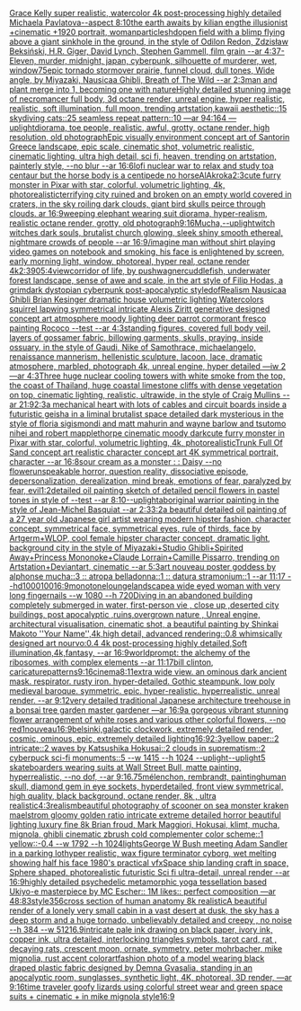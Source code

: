 [Grace Kelly super realistic, watercolor 4k post-processing highly detailed Michaela Pavlatova--aspect 8:10](https://www.ebank.nz/aiartgenerator?category=Grace%2520Kelly%2520super%2520realistic%2C%2520watercolor%25204k%2520post-processing%2520highly%2520detailed%2520Michaela%2520Pavlatova--aspect%25208%3A10)[the earth awaits by kilian eng](https://www.ebank.nz/aiartgenerator?category=the%2520earth%2520awaits%2520by%2520kilian%2520eng)[](https://www.ebank.nz/aiartgenerator?category=)[the illusionist +cinematic +1920 portrait, woman](https://www.ebank.nz/aiartgenerator?category=the%2520illusionist%2520%2Bcinematic%2520%2B1920%2520portrait%2C%2520woman)[particles](https://www.ebank.nz/aiartgenerator?category=particles)[hd](https://www.ebank.nz/aiartgenerator?category=hd)[open field with a blimp flying above a giant sinkhole in the ground, in the style of Odilon Redon, Zdzisław Beksiński, H.R. Giger, David Lynch, Stephen Gammell, film grain --ar 4:3](https://www.ebank.nz/aiartgenerator?category=open%2520field%2520with%2520a%2520blimp%2520flying%2520above%2520a%2520giant%2520sinkhole%2520in%2520the%2520ground%2C%2520in%2520the%2520style%2520of%2520Odilon%2520Redon%2C%2520Zdzis%C5%82aw%2520Beksi%C5%84ski%2C%2520H.R.%2520Giger%2C%2520David%2520Lynch%2C%2520Stephen%2520Gammell%2C%2520film%2520grain%2520--ar%25204%3A3)[7-Eleven, murder, midnight, japan, cyberpunk, silhouette of murderer, wet, window](https://www.ebank.nz/aiartgenerator?category=7-Eleven%2C%2520murder%2C%2520midnight%2C%2520japan%2C%2520cyberpunk%2C%2520silhouette%2520of%2520murderer%2C%2520wet%2C%2520window)[75](https://www.ebank.nz/aiartgenerator?category=75)[epic tornado stormover prairie, funnel cloud, dull tones, Wide angle, by Miyazaki, Nausicaa Ghibli, Breath of The Wild --ar 2:3](https://www.ebank.nz/aiartgenerator?category=epic%2520tornado%2520stormover%2520prairie%2C%2520funnel%2520cloud%2C%2520dull%2520tones%2C%2520Wide%2520angle%2C%2520by%2520Miyazaki%2C%2520Nausicaa%2520Ghibli%2C%2520Breath%2520of%2520The%2520Wild%2520--ar%25202%3A3)[man and plant merge into 1, becoming one with nature](https://www.ebank.nz/aiartgenerator?category=man%2520and%2520plant%2520merge%2520into%25201%2C%2520becoming%2520one%2520with%2520nature)[Highly detailed stunning image of necromancer full body, 3d octane render, unreal engine, hyper realistic, realistic, soft illumination, full moon, trending artstation,](https://www.ebank.nz/aiartgenerator?category=Highly%2520detailed%2520stunning%2520image%2520of%2520necromancer%2520full%2520body%2C%25203d%2520octane%2520render%2C%2520unreal%2520engine%2C%2520hyper%2520realistic%2C%2520realistic%2C%2520soft%2520illumination%2C%2520full%2520moon%2C%2520trending%2520artstation%2C)[kawaii aesthetic::15 skydiving cats::25 seamless repeat pattern::10  —ar 94:164 —uplight](https://www.ebank.nz/aiartgenerator?category=kawaii%2520aesthetic%3A%3A15%2520skydiving%2520cats%3A%3A25%2520seamless%2520repeat%2520pattern%3A%3A10%2520%2520%E2%80%94ar%252094%3A164%2520%E2%80%94uplight)[diorama, toe people, realistic, awful, grotty, octane render, high resolution, old photograph](https://www.ebank.nz/aiartgenerator?category=diorama%2C%2520toe%2520people%2C%2520realistic%2C%2520awful%2C%2520grotty%2C%2520octane%2520render%2C%2520high%2520resolution%2C%2520old%2520photograph)[Epic visually environment concept art of Santorin Greece landscape, epic scale, cinematic shot, volumetric realistic, cinematic lighting, ultra high detail, sci fi, heaven,  trending on artstation, painterly style, --no blur --ar 16:6](https://www.ebank.nz/aiartgenerator?category=Epic%2520visually%2520environment%2520concept%2520art%2520of%2520Santorin%2520Greece%2520landscape%2C%2520epic%2520scale%2C%2520cinematic%2520shot%2C%2520volumetric%2520realistic%2C%2520cinematic%2520lighting%2C%2520ultra%2520high%2520detail%2C%2520sci%2520fi%2C%2520heaven%2C%2520%2520trending%2520on%2520artstation%2C%2520painterly%2520style%2C%2520--no%2520blur%2520--ar%252016%3A6)[lofi nuclear war to relax and study to](https://www.ebank.nz/aiartgenerator?category=lofi%2520nuclear%2520war%2520to%2520relax%2520and%2520study%2520to)[a centaur but the horse body is a centipede no horse](https://www.ebank.nz/aiartgenerator?category=a%2520centaur%2520but%2520the%2520horse%2520body%2520is%2520a%2520centipede%2520no%2520horse)[AlAkroka](https://www.ebank.nz/aiartgenerator?category=AlAkroka)[2:3](https://www.ebank.nz/aiartgenerator?category=2%3A3)[cute furry monster in Pixar with star, colorful, volumetric lighting, 4k, photorealistic](https://www.ebank.nz/aiartgenerator?category=cute%2520furry%2520monster%2520in%2520Pixar%2520with%2520star%2C%2520colorful%2C%2520volumetric%2520lighting%2C%25204k%2C%2520photorealistic)[terrifying city ruined and broken on an empty world covered in craters, in the sky roiling dark clouds, giant bird skulls peirce through clouds. ar 16:9](https://www.ebank.nz/aiartgenerator?category=terrifying%2520city%2520ruined%2520and%2520broken%2520on%2520an%2520empty%2520world%2520covered%2520in%2520craters%2C%2520in%2520the%2520sky%2520roiling%2520dark%2520clouds%2C%2520giant%2520bird%2520skulls%2520peirce%2520through%2520clouds.%2520ar%252016%3A9)[weeping elephant wearing suit diorama, hyper-realism, realistic octane render, grotty, old photograph](https://www.ebank.nz/aiartgenerator?category=weeping%2520elephant%2520wearing%2520suit%2520diorama%2C%2520hyper-realism%2C%2520realistic%2520octane%2520render%2C%2520grotty%2C%2520old%2520photograph)[9:16](https://www.ebank.nz/aiartgenerator?category=9%3A16)[Mucha,](https://www.ebank.nz/aiartgenerator?category=Mucha%2C)[--uplight](https://www.ebank.nz/aiartgenerator?category=--uplight)[witch witches dark souls, brutalist church glowing, sleek shiny smooth ethereal, nightmare crowds of people --ar 16:9](https://www.ebank.nz/aiartgenerator?category=witch%2520witches%2520dark%2520souls%2C%2520brutalist%2520church%2520glowing%2C%2520sleek%2520shiny%2520smooth%2520ethereal%2C%2520nightmare%2520crowds%2520of%2520people%2520--ar%252016%3A9)[/imagine  man without shirt playing video games on notebook and smoking, his face is enlightened by screen, early morning light, window, photoreal, hyper real, octane render 4k](https://www.ebank.nz/aiartgenerator?category=/imagine%2520%2520man%2520without%2520shirt%2520playing%2520video%2520games%2520on%2520notebook%2520and%2520smoking%2C%2520his%2520face%2520is%2520enlightened%2520by%2520screen%2C%2520early%2520morning%2520light%2C%2520window%2C%2520photoreal%2C%2520hyper%2520real%2C%2520octane%2520render%25204k)[](https://www.ebank.nz/aiartgenerator?category=)[2:3](https://www.ebank.nz/aiartgenerator?category=2%3A3)[90](https://www.ebank.nz/aiartgenerator?category=90)[5:4](https://www.ebank.nz/aiartgenerator?category=5%3A4)[view](https://www.ebank.nz/aiartgenerator?category=view)[corridor of life, by pushwagner](https://www.ebank.nz/aiartgenerator?category=corridor%2520of%2520life%2C%2520by%2520pushwagner)[cuddlefish, underwater forest landscape, sense of awe and scale, in the art style of Filip Hodas, a grimdark dystopian cyberpunk post-apocalyptic style](https://www.ebank.nz/aiartgenerator?category=cuddlefish%2C%2520underwater%2520forest%2520landscape%2C%2520sense%2520of%2520awe%2520and%2520scale%2C%2520in%2520the%2520art%2520style%2520of%2520Filip%2520Hodas%2C%2520a%2520grimdark%2520dystopian%2520cyberpunk%2520post-apocalyptic%2520style)[dof](https://www.ebank.nz/aiartgenerator?category=dof)[Realism Nausicaa Ghibli Brian Kesinger dramatic house volumetric lighting Watercolors squirrel lapwing symmetrical intricate Alexis Ziritt generative designed concept art atmosphere moody lighting deer parrot cormorant fresco painting Rococo --test --ar 4:3](https://www.ebank.nz/aiartgenerator?category=Realism%2520Nausicaa%2520Ghibli%2520Brian%2520Kesinger%2520dramatic%2520house%2520volumetric%2520lighting%2520Watercolors%2520squirrel%2520lapwing%2520symmetrical%2520intricate%2520Alexis%2520Ziritt%2520generative%2520designed%2520concept%2520art%2520atmosphere%2520moody%2520lighting%2520deer%2520parrot%2520cormorant%2520fresco%2520painting%2520Rococo%2520--test%2520--ar%25204%3A3)[standing figures, covered full body veil, layers of gossamer fabric, billowing garments, skulls, praying, inside ossuary, in the style of Gaudi, Nike of Samothrace, michaelangelo, renaissance mannerism, hellenistic sculpture, lacoon, lace, dramatic atmosphere, marbled, photograph 4k, unreal engine, hyper detailed —iw 2 —ar 4:3](https://www.ebank.nz/aiartgenerator?category=standing%2520figures%2C%2520covered%2520full%2520body%2520veil%2C%2520layers%2520of%2520gossamer%2520fabric%2C%2520billowing%2520garments%2C%2520skulls%2C%2520praying%2C%2520inside%2520ossuary%2C%2520in%2520the%2520style%2520of%2520Gaudi%2C%2520Nike%2520of%2520Samothrace%2C%2520michaelangelo%2C%2520renaissance%2520mannerism%2C%2520hellenistic%2520sculpture%2C%2520lacoon%2C%2520lace%2C%2520dramatic%2520atmosphere%2C%2520marbled%2C%2520photograph%25204k%2C%2520unreal%2520engine%2C%2520hyper%2520detailed%2520%E2%80%94iw%25202%2520%E2%80%94ar%25204%3A3)[Three huge nuclear cooling towers with white smoke from the top, the coast of Thailand, huge coastal limestone cliffs with dense vegetation on top, cinematic lighting, realistic, ultrawide, in the style of Craig Mullins --ar 21:9](https://www.ebank.nz/aiartgenerator?category=Three%2520huge%2520nuclear%2520cooling%2520towers%2520with%2520white%2520smoke%2520from%2520the%2520top%2C%2520the%2520coast%2520of%2520Thailand%2C%2520huge%2520coastal%2520limestone%2520cliffs%2520with%2520dense%2520vegetation%2520on%2520top%2C%2520cinematic%2520lighting%2C%2520realistic%2C%2520ultrawide%2C%2520in%2520the%2520style%2520of%2520Craig%2520Mullins%2520--ar%252021%3A9)[2:3](https://www.ebank.nz/aiartgenerator?category=2%3A3)[a mechanical heart with lots of cables and circuit boards inside a futuristic geisha in a liminal brutalist space detailed dark mysterious in the style of floria sigismondi and matt mahurin and wayne barlow and tsutomo nihei and robert mapplethorpe cinematic moody dark](https://www.ebank.nz/aiartgenerator?category=a%2520mechanical%2520heart%2520with%2520lots%2520of%2520cables%2520and%2520circuit%2520boards%2520inside%2520a%2520futuristic%2520geisha%2520in%2520a%2520liminal%2520brutalist%2520space%2520detailed%2520dark%2520mysterious%2520in%2520the%2520style%2520of%2520floria%2520sigismondi%2520and%2520matt%2520mahurin%2520and%2520wayne%2520barlow%2520and%2520tsutomo%2520nihei%2520and%2520robert%2520mapplethorpe%2520cinematic%2520moody%2520dark)[cute furry monster in Pixar with star, colorful, volumetric lighting, 4k, photorealistic](https://www.ebank.nz/aiartgenerator?category=cute%2520furry%2520monster%2520in%2520Pixar%2520with%2520star%2C%2520colorful%2C%2520volumetric%2520lighting%2C%25204k%2C%2520photorealistic)[Trunk Full Of Sand concept art realistic character concept art 4K symmetrical portrait, character --ar 16:8](https://www.ebank.nz/aiartgenerator?category=Trunk%2520Full%2520Of%2520Sand%2520concept%2520art%2520realistic%2520character%2520concept%2520art%25204K%2520symmetrical%2520portrait%2C%2520character%2520--ar%252016%3A8)[sour cream as a monster : : Daisy --no flower](https://www.ebank.nz/aiartgenerator?category=sour%2520cream%2520as%2520a%2520monster%2520%3A%2520%3A%2520Daisy%2520--no%2520flower)[unspeakable horror, question reality, dissociative episode, depersonalization, derealization, mind break, emotions of fear, paralyzed by fear, evil](https://www.ebank.nz/aiartgenerator?category=unspeakable%2520horror%2C%2520question%2520reality%2C%2520dissociative%2520episode%2C%2520depersonalization%2C%2520derealization%2C%2520mind%2520break%2C%2520emotions%2520of%2520fear%2C%2520paralyzed%2520by%2520fear%2C%2520evil)[1:2](https://www.ebank.nz/aiartgenerator?category=1%3A2)[detailed oil painting sketch of detailed pencil flowers in pastel tones in style of --test --ar 8:10](https://www.ebank.nz/aiartgenerator?category=detailed%2520oil%2520painting%2520sketch%2520of%2520detailed%2520pencil%2520flowers%2520in%2520pastel%2520tones%2520in%2520style%2520of%2520--test%2520--ar%25208%3A10)[--uplight](https://www.ebank.nz/aiartgenerator?category=--uplight)[aboriginal warrior painting in the style of Jean-Michel Basquiat --ar 2:3](https://www.ebank.nz/aiartgenerator?category=aboriginal%2520warrior%2520painting%2520in%2520the%2520style%2520of%2520Jean-Michel%2520Basquiat%2520--ar%25202%3A3)[3:2](https://www.ebank.nz/aiartgenerator?category=3%3A2)[a beautiful detailed oil painting of a 27 year old Japanese girl artist wearing modern hipster fashion, character concept, symmetrical face, symmetrical eyes, rule of thirds, face by Artgerm+WLOP, cool female hipster character concept, dramatic light, background city in the style of Miyazaki+Studio Ghibli+Spirited Away+Princess Mononoke+Claude Lorrain+Camille Pissarro, trending on Artstation+Deviantart, cinematic --ar 5:3](https://www.ebank.nz/aiartgenerator?category=a%2520beautiful%2520detailed%2520oil%2520painting%2520of%2520a%252027%2520year%2520old%2520Japanese%2520girl%2520artist%2520wearing%2520modern%2520hipster%2520fashion%2C%2520character%2520concept%2C%2520symmetrical%2520face%2C%2520symmetrical%2520eyes%2C%2520rule%2520of%2520thirds%2C%2520face%2520by%2520Artgerm%2BWLOP%2C%2520cool%2520female%2520hipster%2520character%2520concept%2C%2520dramatic%2520light%2C%2520background%2520city%2520in%2520the%2520style%2520of%2520Miyazaki%2BStudio%2520Ghibli%2BSpirited%2520Away%2BPrincess%2520Mononoke%2BClaude%2520Lorrain%2BCamille%2520Pissarro%2C%2520trending%2520on%2520Artstation%2BDeviantart%2C%2520cinematic%2520--ar%25205%3A3)[art nouveau poster goddess by alphonse mucha::3 :: atropa belladonna::1 :: datura stramonium::1 --ar 11:17 --hd](https://www.ebank.nz/aiartgenerator?category=art%2520nouveau%2520poster%2520goddess%2520by%2520alphonse%2520mucha%3A%3A3%2520%3A%3A%2520atropa%2520belladonna%3A%3A1%2520%3A%3A%2520datura%2520stramonium%3A%3A1%2520--ar%252011%3A17%2520--hd)[1000100](https://www.ebank.nz/aiartgenerator?category=1000100)[16:9](https://www.ebank.nz/aiartgenerator?category=16%3A9)[monotone](https://www.ebank.nz/aiartgenerator?category=monotone)[lounge](https://www.ebank.nz/aiartgenerator?category=lounge)[landscape](https://www.ebank.nz/aiartgenerator?category=landscape)[a wide eyed woman with very long fingernails --w 1080 --h 720](https://www.ebank.nz/aiartgenerator?category=a%2520wide%2520eyed%2520woman%2520with%2520very%2520long%2520fingernails%2520--w%25201080%2520--h%2520720)[Diving in an abandoned building completely submerged in water, first-person vie , close up ,deserted city buildings, post apocalyptic ,ruins,overgrown nature , Unreal engine, architectural visualisation, cinematic shot, a beautiful painting by Shinkai Makoto ''Your Name'',4k,high detail, advanced rendering::0.8 whimsically designed art nourvo:0.4 4k post-processing highly detailed,Soft illumination,4k,fantasy, --ar 16:9](https://www.ebank.nz/aiartgenerator?category=Diving%2520in%2520an%2520abandoned%2520building%2520completely%2520submerged%2520in%2520water%2C%2520first-person%2520vie%2520%2C%2520close%2520up%2520%2Cdeserted%2520city%2520buildings%2C%2520post%2520apocalyptic%2520%2Cruins%2Covergrown%2520nature%2520%2C%2520Unreal%2520engine%2C%2520architectural%2520visualisation%2C%2520cinematic%2520shot%2C%2520a%2520beautiful%2520painting%2520by%2520Shinkai%2520Makoto%2520%27%27Your%2520Name%27%27%2C4k%2Chigh%2520detail%2C%2520advanced%2520rendering%3A%3A0.8%2520whimsically%2520designed%2520art%2520nourvo%3A0.4%25204k%2520post-processing%2520highly%2520detailed%2CSoft%2520illumination%2C4k%2Cfantasy%2C%2520--ar%252016%3A9)[world](https://www.ebank.nz/aiartgenerator?category=world)[prompt: the alchemy of the ribosomes,  with complex elements --ar 11:17](https://www.ebank.nz/aiartgenerator?category=prompt%3A%2520the%2520alchemy%2520of%2520the%2520ribosomes%2C%2520%2520with%2520complex%2520elements%2520--ar%252011%3A17)[bill clinton, caricature](https://www.ebank.nz/aiartgenerator?category=bill%2520clinton%2C%2520caricature)[patterns](https://www.ebank.nz/aiartgenerator?category=patterns)[9:16](https://www.ebank.nz/aiartgenerator?category=9%3A16)[cinema](https://www.ebank.nz/aiartgenerator?category=cinema)[8:11](https://www.ebank.nz/aiartgenerator?category=8%3A11)[extra wide view. an ominous dark ancient mask. respirator. rusty iron. hyper-detailed. Gothic steampunk. low poly medieval baroque. symmetric. epic. hyper-realistic. hyperrealistic. unreal render. --ar 9:12](https://www.ebank.nz/aiartgenerator?category=extra%2520wide%2520view.%2520an%2520ominous%2520dark%2520ancient%2520mask.%2520respirator.%2520rusty%2520iron.%2520hyper-detailed.%2520Gothic%2520steampunk.%2520low%2520poly%2520medieval%2520baroque.%2520symmetric.%2520epic.%2520hyper-realistic.%2520hyperrealistic.%2520unreal%2520render.%2520--ar%25209%3A12)[very detailed traditional Japanese architecture treehouse in a bonsai tree garden master gardener —ar 16:9](https://www.ebank.nz/aiartgenerator?category=very%2520detailed%2520traditional%2520Japanese%2520architecture%2520treehouse%2520in%2520a%2520bonsai%2520tree%2520garden%2520master%2520gardener%2520%E2%80%94ar%252016%3A9)[a gorgeous vibrant stunning flower arrangement of white roses and various other colorful flowers, --no red](https://www.ebank.nz/aiartgenerator?category=a%2520gorgeous%2520vibrant%2520stunning%2520flower%2520arrangement%2520of%2520white%2520roses%2520and%2520various%2520other%2520colorful%2520flowers%2C%2520--no%2520red)[1](https://www.ebank.nz/aiartgenerator?category=1)[nouveau](https://www.ebank.nz/aiartgenerator?category=nouveau)[16:9](https://www.ebank.nz/aiartgenerator?category=16%3A9)[belsinki,](https://www.ebank.nz/aiartgenerator?category=belsinki%2C)[](https://www.ebank.nz/aiartgenerator?category=)[galactic clockwork, extremely detailed render, cosmic, ominous, epic, extremely detailed lighting](https://www.ebank.nz/aiartgenerator?category=galactic%2520clockwork%2C%2520extremely%2520detailed%2520render%2C%2520cosmic%2C%2520ominous%2C%2520epic%2C%2520extremely%2520detailed%2520lighting)[16:9](https://www.ebank.nz/aiartgenerator?category=16%3A9)[2:3](https://www.ebank.nz/aiartgenerator?category=2%3A3)[yellow paper::2 intricate::2 waves by Katsushika Hokusai::2 clouds in suprematism::2 cyberpuck sci-fi monuments::5 --w 1415 --h 1024 --uplight](https://www.ebank.nz/aiartgenerator?category=yellow%2520paper%3A%3A2%2520intricate%3A%3A2%2520waves%2520by%2520Katsushika%2520Hokusai%3A%3A2%2520clouds%2520in%2520suprematism%3A%3A2%2520cyberpuck%2520sci-fi%2520monuments%3A%3A5%2520--w%25201415%2520--h%25201024%2520--uplight)[--uplight](https://www.ebank.nz/aiartgenerator?category=--uplight)[5  skateboarders wearing suits at Wall Street Bull, matte painting, hyperrealistic, --no dof, --ar 9:16](https://www.ebank.nz/aiartgenerator?category=5%2520%2520skateboarders%2520wearing%2520suits%2520at%2520Wall%2520Street%2520Bull%2C%2520matte%2520painting%2C%2520hyperrealistic%2C%2520--no%2520dof%2C%2520--ar%25209%3A16)[.75](https://www.ebank.nz/aiartgenerator?category=.75)[mélenchon, rembrandt, painting](https://www.ebank.nz/aiartgenerator?category=m%C3%A9lenchon%2C%2520rembrandt%2C%2520painting)[human skull, diamond gem in eye sockets, hyperdetailed, front view symmetrical, high quality, black background, octane render, 8k , ultra realistic](https://www.ebank.nz/aiartgenerator?category=human%2520skull%2C%2520diamond%2520gem%2520in%2520eye%2520sockets%2C%2520hyperdetailed%2C%2520front%2520view%2520symmetrical%2C%2520high%2520quality%2C%2520black%2520background%2C%2520octane%2520render%2C%25208k%2520%2C%2520ultra%2520realistic)[4:3](https://www.ebank.nz/aiartgenerator?category=4%3A3)[realism](https://www.ebank.nz/aiartgenerator?category=realism)[beautiful photography of scooner on sea monster kraken maelstrom gloomy golden ratio intricate extreme detailed horror beautiful lighting luxury fine 8k Brian froud, Mark Maggiori, Hokusai, klimt, mucha, mignola, ghibli cinematic zbrush cold complementer color scheme::1 yellow::-0.4 --w 1792 --h 1024](https://www.ebank.nz/aiartgenerator?category=beautiful%2520photography%2520of%2520scooner%2520on%2520sea%2520monster%2520kraken%2520maelstrom%2520gloomy%2520golden%2520ratio%2520intricate%2520extreme%2520detailed%2520horror%2520beautiful%2520lighting%2520luxury%2520fine%25208k%2520Brian%2520froud%2C%2520Mark%2520Maggiori%2C%2520Hokusai%2C%2520klimt%2C%2520mucha%2C%2520mignola%2C%2520ghibli%2520cinematic%2520zbrush%2520cold%2520complementer%2520color%2520scheme%3A%3A1%2520yellow%3A%3A-0.4%2520--w%25201792%2520--h%25201024)[lights](https://www.ebank.nz/aiartgenerator?category=lights)[George W Bush meeting Adam Sandler in a parking lot](https://www.ebank.nz/aiartgenerator?category=George%2520W%2520Bush%2520meeting%2520Adam%2520Sandler%2520in%2520a%2520parking%2520lot)[hyper realistic, wax figure terminator cyborg, wet melting showing half his face 1980's practical vfx](https://www.ebank.nz/aiartgenerator?category=hyper%2520realistic%2C%2520wax%2520figure%2520terminator%2520cyborg%2C%2520wet%2520melting%2520showing%2520half%2520his%2520face%25201980%27s%2520practical%2520vfx)[Space ship landing craft in space, Sphere shaped, photorealistic futuristic Sci fi ultra-detail, unreal render --ar 16:9](https://www.ebank.nz/aiartgenerator?category=Space%2520ship%2520landing%2520craft%2520in%2520space%2C%2520Sphere%2520shaped%2C%2520photorealistic%2520futuristic%2520Sci%2520fi%2520ultra-detail%2C%2520unreal%2520render%2520--ar%252016%3A9)[highly detailed psychedelic metamorphic yoga tessellation based Ukiyo-e masterpiece by MC Escher:: 1M likes:: perfect composition —ar 48:83](https://www.ebank.nz/aiartgenerator?category=highly%2520detailed%2520psychedelic%2520metamorphic%2520yoga%2520tessellation%2520based%2520Ukiyo-e%2520masterpiece%2520by%2520MC%2520Escher%3A%3A%25201M%2520likes%3A%3A%2520perfect%2520composition%2520%E2%80%94ar%252048%3A83)[style](https://www.ebank.nz/aiartgenerator?category=style)[356](https://www.ebank.nz/aiartgenerator?category=356)[cross section of human anatomy 8k realistic](https://www.ebank.nz/aiartgenerator?category=cross%2520section%2520of%2520human%2520anatomy%25208k%2520realistic)[A beautiful render of a lonely very small cabin in a vast desert at dusk, the sky has a deep storm and a huge tornado, unbelievably detailed and creepy , no noise --h 384 --w 512](https://www.ebank.nz/aiartgenerator?category=A%2520beautiful%2520render%2520of%2520a%2520lonely%2520very%2520small%2520cabin%2520in%2520a%2520vast%2520desert%2520at%2520dusk%2C%2520the%2520sky%2520has%2520a%2520deep%2520storm%2520and%2520a%2520huge%2520tornado%2C%2520unbelievably%2520detailed%2520and%2520creepy%2520%2C%2520no%2520noise%2520--h%2520384%2520--w%2520512)[16.9](https://www.ebank.nz/aiartgenerator?category=16.9)[intricate pale ink drawing on black paper, ivory ink, copper ink, ultra detailed, interlocking triangles symbols, tarot card, rat , decaying rats, crescent moon, ornate, symmetry, peter mohrbacher, mike mignolia, rust accent color](https://www.ebank.nz/aiartgenerator?category=intricate%2520pale%2520ink%2520drawing%2520on%2520black%2520paper%2C%2520ivory%2520ink%2C%2520copper%2520ink%2C%2520ultra%2520detailed%2C%2520interlocking%2520triangles%2520symbols%2C%2520tarot%2520card%2C%2520rat%2520%2C%2520decaying%2520rats%2C%2520crescent%2520moon%2C%2520ornate%2C%2520symmetry%2C%2520peter%2520mohrbacher%2C%2520mike%2520mignolia%2C%2520rust%2520accent%2520color)[art](https://www.ebank.nz/aiartgenerator?category=art)[fashion photo of a model wearing black draped plastic fabric designed by Demna Gvasalia, standing in an apocalyptic room, sunglasses, synthetic light, 4K, photoreal, 3D render, —ar 9:16](https://www.ebank.nz/aiartgenerator?category=fashion%2520photo%2520of%2520a%2520model%2520wearing%2520black%2520draped%2520plastic%2520fabric%2520designed%2520by%2520Demna%2520Gvasalia%2C%2520standing%2520in%2520an%2520apocalyptic%2520room%2C%2520sunglasses%2C%2520synthetic%2520light%2C%25204K%2C%2520photoreal%2C%25203D%2520render%2C%2520%E2%80%94ar%25209%3A16)[time traveler goofy lizards using colorful street wear and green space suits + cinematic + in mike mignola style](https://www.ebank.nz/aiartgenerator?category=time%2520traveler%2520goofy%2520lizards%2520using%2520colorful%2520street%2520wear%2520and%2520green%2520space%2520suits%2520%2B%2520cinematic%2520%2B%2520in%2520mike%2520mignola%2520style)[16:9](https://www.ebank.nz/aiartgenerator?category=16%3A9)